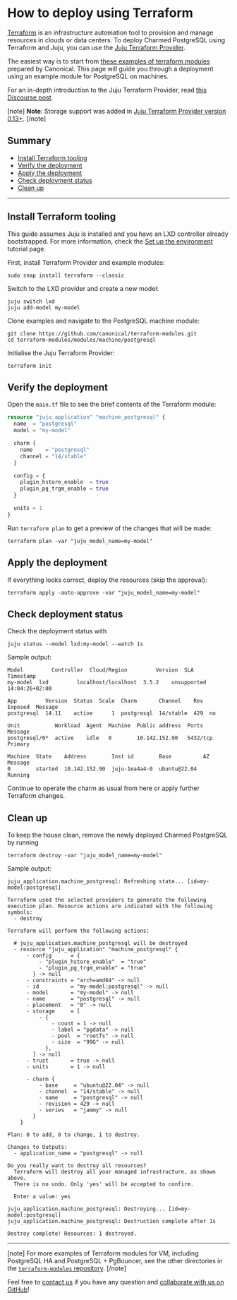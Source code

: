 # How to deploy using Terraform

[Terraform](https://www.terraform.io/) is an infrastructure automation tool to provision and manage resources in clouds or data centers. To deploy Charmed PostgreSQL using Terraform and Juju, you can use the [Juju Terraform Provider](https://registry.terraform.io/providers/juju/juju/latest). 

The easiest way is to start from [these examples of terraform modules](https://github.com/canonical/terraform-modules) prepared by Canonical. This page will guide you through a deployment using an example module for PostgreSQL on machines.

For an in-depth introduction to the Juju Terraform Provider, read [this Discourse post](https://discourse.charmhub.io/t/6939).

[note]
**Note**: Storage support was added in [Juju Terraform Provider version 0.13+](https://github.com/juju/terraform-provider-juju/releases/tag/v0.13.0).
[/note]

## Summary
* [Install Terraform tooling](#install-terraform-tooling)
* [Verify the deployment](#verify-the-deployment)
* [Apply the deployment](#apply-the-deployment)
* [Check deployment status](#check-deployment-status)
* [Clean up](#clean-up)
---

## Install Terraform tooling

This guide assumes Juju is installed and you have an LXD controller already bootstrapped. For more information, check the [Set up the environment](/t/9709) tutorial page.

First, install Terraform Provider and example modules:
```shell
sudo snap install terraform --classic
```
Switch to the LXD provider and create a new model:
```shell
juju switch lxd
juju add-model my-model
```
Clone examples and navigate to the PostgreSQL machine module:
```shell
git clone https://github.com/canonical/terraform-modules.git
cd terraform-modules/modules/machine/postgresql
```

Initialise the Juju Terraform Provider:
```shell
terraform init
```

## Verify the deployment

Open the `main.tf` file to see the brief contents of the Terraform module:

```tf
resource "juju_application" "machine_postgresql" {
  name  = "postgresql"
  model = "my-model"

  charm {
    name    = "postgresql"
    channel = "14/stable"
  }

  config = {
    plugin_hstore_enable  = true
    plugin_pg_trgm_enable = true
  }

  units = 1
}
```

Run `terraform plan` to get a preview of the changes that will be made:

```shell
terraform plan -var "juju_model_name=my-model"
```

## Apply the deployment

If everything looks correct, deploy the resources (skip the approval):

```shell
terraform apply -auto-approve -var "juju_model_name=my-model"
```

## Check deployment status

Check the deployment status with 

```shell
juju status --model lxd:my-model --watch 1s
```

Sample output:

```shell
Model         Controller  Cloud/Region         Version  SLA          Timestamp
my-model  lxd         localhost/localhost  3.5.2    unsupported  14:04:26+02:00

App         Version  Status  Scale  Charm       Channel    Rev  Exposed  Message
postgresql  14.11    active      1  postgresql  14/stable  429  no       

Unit           Workload  Agent  Machine  Public address  Ports     Message
postgresql/0*  active    idle   0        10.142.152.90   5432/tcp  Primary

Machine  State    Address        Inst id        Base          AZ  Message
0        started  10.142.152.90  juju-1ea4a4-0  ubuntu@22.04      Running
```

Continue to operate the charm as usual from here or apply further Terraform changes.

## Clean up

To keep the house clean, remove the newly deployed Charmed PostgreSQL by running
```shell
terraform destroy -var "juju_model_name=my-model"
```

Sample output:
```shell
juju_application.machine_postgresql: Refreshing state... [id=my-model:postgresql]

Terraform used the selected providers to generate the following execution plan. Resource actions are indicated with the following symbols:
  - destroy

Terraform will perform the following actions:

  # juju_application.machine_postgresql will be destroyed
  - resource "juju_application" "machine_postgresql" {
      - config      = {
          - "plugin_hstore_enable"  = "true"
          - "plugin_pg_trgm_enable" = "true"
        } -> null
      - constraints = "arch=amd64" -> null
      - id          = "my-model:postgresql" -> null
      - model       = "my-model" -> null
      - name        = "postgresql" -> null
      - placement   = "0" -> null
      - storage     = [
          - {
              - count = 1 -> null
              - label = "pgdata" -> null
              - pool  = "rootfs" -> null
              - size  = "99G" -> null
            },
        ] -> null
      - trust       = true -> null
      - units       = 1 -> null

      - charm {
          - base     = "ubuntu@22.04" -> null
          - channel  = "14/stable" -> null
          - name     = "postgresql" -> null
          - revision = 429 -> null
          - series   = "jammy" -> null
        }
    }

Plan: 0 to add, 0 to change, 1 to destroy.

Changes to Outputs:
  - application_name = "postgresql" -> null

Do you really want to destroy all resources?
  Terraform will destroy all your managed infrastructure, as shown above.
  There is no undo. Only 'yes' will be accepted to confirm.

  Enter a value: yes

juju_application.machine_postgresql: Destroying... [id=my-model:postgresql]
juju_application.machine_postgresql: Destruction complete after 1s

Destroy complete! Resources: 1 destroyed.
```
---
[note]
For more examples of Terraform modules for VM, including PostgreSQL HA and PostgreSQL + PgBouncer, see the other directories in the [`terraform-modules` repository](https://github.com/canonical/terraform-modules/tree/main/modules/machine).
[/note]

Feel free to [contact us](/t/11863) if you have any question and [collaborate with us on GitHub](https://github.com/canonical/terraform-modules)!